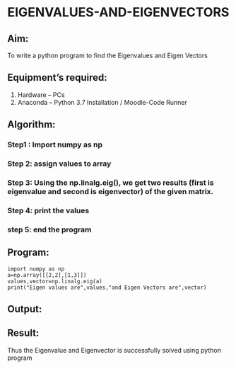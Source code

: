# EIGENVALUES-AND-EIGENVECTORS
## Aim:
To write a python program to find the Eigenvalues and Eigen Vectors
## Equipment’s required:
1. 	Hardware – PCs
2. 	Anaconda – Python 3.7 Installation / Moodle-Code Runner
## Algorithm:
### Step1 : Import numpy as np
### Step 2: assign values to array
### Step 3: Using the np.linalg.eig(),  we get two results (first is eigenvalue and second is eigenvector) of the given matrix.
### Step 4: print the values
### step 5: end the program
## Program:
```
import numpy as np
a=np.array([[2,2],[1,3]])
values,vector=np.linalg.eig(a)
print("Eigen values are",values,"and Eigen Vectors are",vector)
```


## Output:
## Result:
Thus the Eigenvalue and Eigenvector is successfully solved using python program
